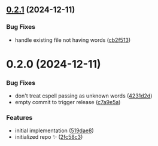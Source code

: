 ## [0.2.1](https://github.com/JoshuaKGoldberg/cspell-populate-words/compare/0.2.0...0.2.1) (2024-12-11)

### Bug Fixes

- handle existing file not having words ([cb2f513](https://github.com/JoshuaKGoldberg/cspell-populate-words/commit/cb2f5135c7631b29f9bcac8d6829878b6de31c95))

# 0.2.0 (2024-12-11)

### Bug Fixes

- don't treat cspell passing as unknown words ([4231d2d](https://github.com/JoshuaKGoldberg/cspell-populate-words/commit/4231d2da3a56127a26ebbd9e2e208ca56cb75a68))
- empty commit to trigger release ([c7a9e5a](https://github.com/JoshuaKGoldberg/cspell-populate-words/commit/c7a9e5a4093794a169d25c30669ac9b85a5c426d))

### Features

- initial implementation ([519dae8](https://github.com/JoshuaKGoldberg/cspell-populate-words/commit/519dae8f563bfb57a79068983ee79295185508ea))
- initialized repo ✨ ([2fc58c3](https://github.com/JoshuaKGoldberg/cspell-populate-words/commit/2fc58c34b45af39f406b914cc4a71a1256e136e0))
